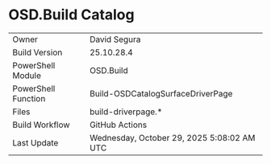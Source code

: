 ﻿# OSD.Build Catalog

| | |
|-|-|
| Owner | David Segura |
| Build Version | 25.10.28.4 |
| PowerShell Module | OSD.Build |
| PowerShell Function | Build-OSDCatalogSurfaceDriverPage |
| Files | build-driverpage.* |
| Build Workflow | GitHub Actions |
| Last Update | Wednesday, October 29, 2025 5:08:02 AM UTC |
